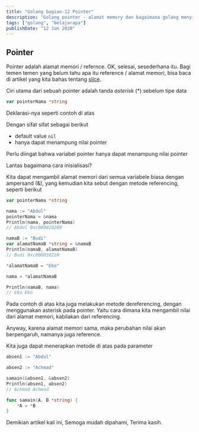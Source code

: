 ```yaml
---
title: "Golang bagian-12 Pointer"
description: "Golang pointer - alamat memory dan bagaimana golang menyimpan data"
tags: ["golang", "belajarapa"]
publishDate: "12 Jun 2020"
---
```


## Pointer

Pointer adalah alamat memori / refernce. OK, selesai, sesederhana itu.
Bagi temen temen yang belum tahu apa itu reference / alamat memori, bisa baca di artikel yang kita bahas tentang [slice](https://abdulghofur.me/blog/golang-bag-7-pengenalan-slice).

Ciri utama dari sebuah pointer adalah tanda _asterisk_ (\*) sebelum tipe data

```go
var pointerNama *string
```

Deklarasi-nya seperti contoh di atas

Dengan sifat sifat sebagai berikut

- default value `nil`
- hanya dapat menampung nilai pointer

Perlu diingat bahwa variabel pointer hanya dapat menampung nilai pointer

Lantas bagaimana cara inisialisasi?

Kita dapat mengambil alamat memori dari semua variabele biasa dengan ampersand (&), yang kemudian kita sebut dengan metode referencing, seperti berikut

```go
var pointerNama *string

nama := "Abdul"
pointerNama = &nama
Println(nama, pointerNama)
// Abdul 0xc000010200

namaB := "Budi"
var alamatNamaB *string = &namaB
Println(namaB, alamatNamaB)
// Budi 0xc000010220

*alamatNamaB = "Eko"

nama = *alamatNamaB

Println(namaB, nama)
// Eko Eko
```

Pada contoh di atas kita juga melakukan metode dereferencing, dengan menggunakan asterisk pada pointer. Yaitu cara dimana kita mengambil nilai dari alamat memori, kabilakan dari referencing.

Anyway, karena alamat memori sama, maka perubahan nilai akan berpengaruh, namanya juga reference.

Kita juga dapat menerapkan metode di atas pada parameter

```go
absen1 := "Abdul"

absen2 := "Achmad"

samain(&absen1, &absen2)
Println(absen1, absen2)
// Achmad Achmad

func samain(A, B *string) {
	*A = *B
}
```

Demikian artikel kali ini,
Semoga mudah dipahami,
Terima kasih.
